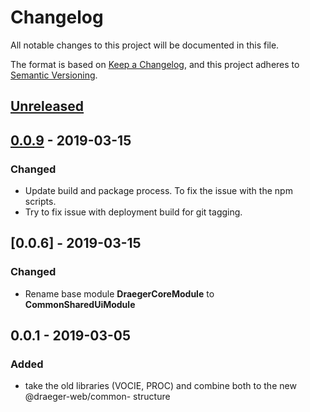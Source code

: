 # Changelog

All notable changes to this project will be documented in this file.

The format is based on [Keep a Changelog](https://keepachangelog.com/en/1.0.0/),
and this project adheres to [Semantic Versioning](https://semver.org/spec/v2.0.0.html).

## [Unreleased]

## [0.0.9] - 2019-03-15

### Changed

-   Update build and package process. To fix the issue with the npm scripts.
-   Try to fix issue with deployment build for git tagging.

## [0.0.6] - 2019-03-15

### Changed

-   Rename base module **DraegerCoreModule** to **CommonSharedUiModule**

## 0.0.1 - 2019-03-05

### Added

-   take the old libraries (VOCIE, PROC) and combine both to the new @draeger-web/common- structure

[unreleased]: https://draeger.visualstudio.com/DraegerWeb/_git/Draeger.Web.Common?path=%2FSharedUI&version=GBmaster&_a=history
[0.0.9]: https://draeger.visualstudio.com/DraegerWeb/_git/Draeger.Web.Common?version=GT0.0.9
